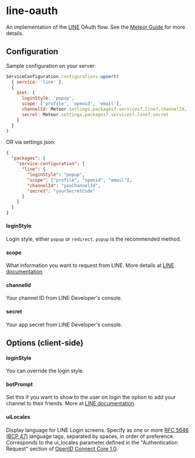 # line-oauth

An implementation of the [LINE](https://line.me) OAuth flow. See the [Meteor Guide](https://guide.meteor.com/accounts.html) for more details.

## Configuration
Sample configuration on your server:
```javascript
ServiceConfiguration.configurations.upsert(
  { service: 'line' },
  {
    $set: {
      loginStyle: 'popup',
      scope: ['profile', 'openid', 'email'],
      channelId: Meteor.settings.packages?.services?.line?.channelId,
      secret: Meteor.settings.packages?.services?.line?.secret
    }
  }
)
```

OR via settings json:

```json
{
  "packages": {
    "service-configuration": {
      "line": {
        "loginStyle": "popup",
        "scope": ["profile", "openid", "email"],
        "channelId": "youChannelId",
        "secret": "yourSecretCode"
      }
    }
  }
}
```

#### loginStyle
Login style, either `popup` or `redirect`. `popup` is the recommended method.

#### scope
What information you want to request from LINE. More details at [LINE documentation](https://developers.line.biz/en/docs/line-login/integrate-line-login/#scopes) 

#### channelId
Your channel ID from LINE Developer's console.

#### secret
Your app secret from LINE Developer's console.


## Options (client-side)
#### loginStyle
You can override the login style.

#### botPrompt
Set this if you want to show to the user on login the option to add your channel to their friends. More at [LINE documentation](https://developers.line.biz/en/docs/line-login/link-a-bot/).

#### uiLocales
Display language for LINE Login screens. Specify as one or more [RFC 5646 (BCP 47)](https://tools.ietf.org/html/rfc5646) language tags, separated by spaces, in order of preference. Corresponds to the ui_locales parameter defined in the "Authentication Request" section of [OpenID Connect Core 1.0](https://openid.net/specs/openid-connect-core-1_0.html).

